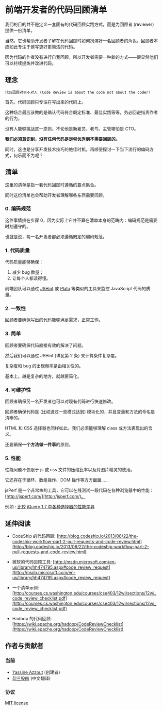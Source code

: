 # <!-- Code Review Checklist for Front-End Developers --> 前端开发者的代码回顾清单


<!-- The goal is not to define a formal definition of practices for code review but to give some checklist for reviewers.  -->
我们的目的并不是定义一套固有的代码回顾实践方式，而是为回顾者 (reviewer) 提供一份清单。

<!-- Of course, it helps a developer to know how the reviewer does his code review. He can so focus on writing a better and simpler code. -->
当然，它也帮助开发者了解在代码回顾时如何扮演好一名回顾者的角色。回顾者本应如此专注于撰写更好更简洁的代码。

<!-- We speak about because the code author doesn't make his own code review. The developer needs a new way. Of course, the developer could continue to refactor his code to improve it. -->
因为代码的作者没有进行自我回顾。所以开发者需要一种新的方式——很显然他们可以持续提炼并改进代码。


## <!-- Philosophy --> 理念


    代码回顾对事不对人 (Code Review is about the code not about the coder)


<!-- Basically, the code review focuses only on code written. -->
首先，代码回顾只专注在写出来的代码上。
 
<!-- It's not the time to blame the author but to verify that the code meets the defined standards, best practices...  -->
这种场合最应该做的是确认代码符合既定标准、最佳实践等等，务必回避指责作者的行为。

<!-- It means that no one escapes the code review: new hire, a senior, the lead developer or even CTO. -->
没有人能够挑战这一原则，不论他是新雇员、老鸟、主管哪怕是 CTO。

<!-- **What must be understood is that there is no written well enough to not be seen code.** -->
**我们必须意识到，没有任何代码是足够优秀到不需要回顾的。**

<!-- This is also the time to share development techniques, tips ... and why not initiate discussions or debate on a particular way of coding. -->
同时，这也是分享开发技术技巧的绝佳时机，再顺便探讨一下当下流行的编码方式，何乐而不为呢？



## <!-- Checklist --> 清单

<!-- The checklist is a set of points that are checked during code review.  -->
这里的清单是指一套代码回顾时遵循的要点集合。

<!-- So it helps developers to understand what will be reviewed. -->
同时这份清单也会帮助开发者理解哪些东西需要回顾。


### 0. <!-- Style and Code Guidelines --> 编码规范

<!-- In fact, this item is value 0 because it does not fit in the checklist itself: it has to be followed everytime. -->
这件事情排在步骤 0，因为实际上它并不算在清单本身的范畴内：编码规范是需要时刻遵守的。

<!-- It means each developer has to follow the defined Coding Guidelines. -->
也就是说，每一名开发者都必须遵循既定的编码规范。

### 1. <!-- Code Quality --> 代码质量

<!-- The code quality allows two things:  -->
代码质量能够确保：

<!-- * One, reduce the rate of bugs -->
<!-- * Two, to make the code readable by everyone. -->
1. 减少 bug 数量；
2. 让每个人都读得懂。
 
<!-- The front-end team could use some tools like [JSHint](http://www.jshint.com/) or [Plato](https://github.com/es-analysis/plato) to monitor code quality in JavaScript. -->
前端团队可以通过 [JSHint](http://www.jshint.com/) 或 [Plato](https://github.com/es-analysis/plato) 等类似的工具来监控 JavaScript 代码的质量。
 
 
### 2. <!-- Consistency --> 一致性

<!-- The reviewer obviously ensures that the written code responds well to the problem of features or defects. -->
回顾者要确保写出的代码能够满足需求，正常工作。


### 3. <!-- Simple --> 简单

<!-- The reviewer ensures that the code gets straight to the point.  -->
回顾者要确保代码直接有效的解决了问题。

<!-- We can then help the cyclomatic complexity calculated by JSHint (see point 2).  -->
然后我们可以通过 JSHint (详见第 2 条) 来计算条件复杂度。

<!-- There is a correlation between complexity and the likely bugs rate.  -->
复杂度和 bug 的出现频率是由相关性的。

<!-- Basically, the more complicated it is, the more simplified. -->
基本上，越是复杂的地方，就越要简化。


### 4. <!-- Maintainability --> 可维护性

<!-- The reviewer ensures that another developer can change the code in a small time.  -->
回顾者确保另一名开发者也可以对现有代码进行快速修改。

<!-- The code is modular (with pattern, for example) and the variables or methods names are explicit.  -->
回顾者确保代码是 (比如通过一些模式达到) 模块化的，并且变量和方法的命名是清晰的。

<!-- This is true for the CSS or HTML with explicit selectors. We must be able to understand what name the class or method performs.  -->
HTML 和 CSS 选择器也同样如此。我们必须能够理解 class 或方法表现出的含义。

<!-- It also checks the rule of **One method, one thing**. -->
还要确保**一个方法做一件事**的原则。


### 5. <!-- Performance --> 性能

<!-- Performance is not limited to the minification of js or css files and use sprites for images.  -->
性能问题不仅限于 js 或 css 文件的压缩比率以及对图片精灵的使用。

<!-- This also happens in loops, array access, DOM access...  -->
它还存在于循环、数组操作、DOM 操作等方方面面……

<!-- jsPerf is an excellent online tool that allows you to test the performance of a piece of code on different browsers : [http://jsperf.com/](http://jsperf.com/) -->
jsPerf 是一个非常棒的工具，它可以在线测试一段代码在各种浏览器中的性能：[http://jsperf.com/](http://jsperf.com/)。

<!-- Example : [Comparing the performance difference of varied jQuery 1.7 selectors ?](http://jsperf.com/id-vs-class-vs-tag-selectors/2) -->
例如 : [比较 jQuery 1.7 中各种选择器的性能差异](http://jsperf.com/id-vs-class-vs-tag-selectors/2)

## <!-- Deep diving --> 延伸阅读

<!-- * CodeShip Code Review: [http://blog.codeship.io/2013/08/22/the-codeship-workflow-part-2-pull-requests-and-code-review.html](http://blog.codeship.io/2013/08/22/the-codeship-workflow-part-2-pull-requests-and-code-review.html) -->
* CodeShip 的代码回顾: [http://blog.codeship.io/2013/08/22/the-codeship-workflow-part-2-pull-requests-and-code-review.html](http://blog.codeship.io/2013/08/22/the-codeship-workflow-part-2-pull-requests-and-code-review.html)

<!-- * Code Review with Microsoft tools: [http://msdn.microsoft.com/en-us/library/hh474795.aspx#code_review_request](http://msdn.microsoft.com/en-us/library/hh474795.aspx#code_review_request) -->
* 微软的代码回顾工具: [http://msdn.microsoft.com/en-us/library/hh474795.aspx#code_review_request](http://msdn.microsoft.com/en-us/library/hh474795.aspx#code_review_request)

<!-- * Checklist example: [http://courses.cs.washington.edu/courses/cse403/12wi/sections/12wi_code_review_checklist.pdf](http://courses.cs.washington.edu/courses/cse403/12wi/sections/12wi_code_review_checklist.pdf) -->
* 一个清单示例: [http://courses.cs.washington.edu/courses/cse403/12wi/sections/12wi_code_review_checklist.pdf](http://courses.cs.washington.edu/courses/cse403/12wi/sections/12wi_code_review_checklist.pdf)

<!-- * Hadoop Code Review: [https://wiki.apache.org/hadoop/CodeReviewChecklist](https://wiki.apache.org/hadoop/CodeReviewChecklist) -->
* Hadoop 的代码回顾: [https://wiki.apache.org/hadoop/CodeReviewChecklist](https://wiki.apache.org/hadoop/CodeReviewChecklist)

## <!-- Authors and contributors --> 作者与贡献者

### <!-- Current --> 当前
* [Yassine Azzout](http://yass.io) (创建者)
* [勾三股四](http://jiongks.name) (中文翻译)

### <!-- License --> 协议
[MIT license](http://www.opensource.org/licenses/Mit)